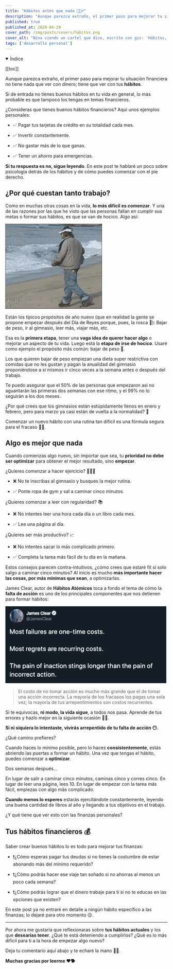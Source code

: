 ```yaml
---
title: "Hábitos antes que nada 🧘🏻‍♂️"
description: "Aunque parezca extraño, el primer paso para mejorar tu situación financiera no tiene nada que ver con dinero; tiene que ver con tus hábitos."
published: true
published_at: 2020-04-29
cover_path: /img/posts/covers/habitos.png
cover_alt: "Nina viendo un cartel que dice, escrito con gis: 'Hábitos, antes que nada'."
tags: ['desarrollo personal']
---
```


<details open>
  <summary>
    Índice
  </summary>

  [[toc]]

</details>


Aunque parezca extraño, el primer paso para mejorar tu situación financiera no tiene nada que ver con dinero; tiene que ver con tus **hábitos**.

Si de entrada no tienes buenos hábitos en tu vida en general, lo más probable es que tampoco los tengas en temas financieros.

¿Consideras que tienes buenos hábitos financieros? Aquí unos ejemplos personales:

- ✅ Pagar tus tarjetas de crédito en su totalidad cada mes.

- ✅ Invertir constantemente.

- ✅ No gastar más de lo que ganas.

- ✅ Tener un ahorro para emergencias.

**Si tu respuesta es no, sigue leyendo**. En este post te hablaré un poco sobre psicología detrás de los hábitos y de cómo puedes comenzar con el pie derecho. 

## ¿Por qué cuestan tanto trabajo?

Como en muchas otras cosas en la vida, **lo más difícil es comenzar**. Y una de las razones por las que he visto que las personas fallan en cumplir sus metas o formar sus hábitos, es que se van de hocico. Algo así:

![Bato cayendo de hocico](/img/posts/bato_cayendo_de_hocico.gif)

Están los típicos propósitos de año nuevo (que en realidad la gente se propone empezar después del Día de Reyes porque, pues, la rosca 🐷): Bajar de peso, ir al gimnasio, leer más, viajar más, etc.   

Esa es la **primera etapa**, tener una **vaga idea de querer hacer algo** o mejorar un aspecto de tu vida. Luego está la **etapa de irse de hocico**. Usaré como ejemplo el propósito más común: bajar de peso 🍟. 

Los que quieren bajar de peso empiezan una dieta super restrictiva con comidas que no les gustan y pagan la anualidad del gimnasio proponiéndose a sí mismos ir cinco veces a la semana antes o después del trabajo.

Te puedo asegurar que el 50% de las personas que empezaron así no aguantarán las primeras dos semanas con ese ritmo, y el 99% no lo seguirán a los dos meses. 

¿Por qué crees que los gimnasios están estúpidamente llenos en enero y febrero, pero para marzo ya casi están de vuelta a la normalidad? 🤭

Comenzar un nuevo hábito con una rutina tan difícil es una fórmula segura para el fracaso ☝🏼.

## Algo es mejor que nada

Cuando comienzas algo nuevo, sin importar que sea, tu **prioridad no debe ser optimizar** para obtener el mejor resultado, sino **empezar**.  

 ¿Quieres comenzar a hacer ejercicio?  🏃🏻‍♂️

- ❌ No te inscribas al gimnasio y busques la mejor rutina.     

- ✅ Ponte ropa de gym y sal a caminar cinco minutos. 

 ¿Quieres comenzar a leer con regularidad? 📚

- ❌ No intentes leer una hora cada día o un libro cada mes.

- ✅ Lee una página al día.  

¿Quieres ser más productivo? 📈

- ❌ No intentes sacar lo más complicado primero.   

- ✅ Completa la tarea más fácil de tu día en la mañana.

Estos consejos parecen contra-intuitivos, ¿cómo crees que estaré fit si solo salgo a caminar cinco minutos? Al inicio es mucho **más importante hacer las cosas, por más mínimas que sean**, a optimizarlas.

James Clear, autor de **Hábitos Atómicos** toca a fondo el tema de cómo la **falta de acción** es uno de los principales componentes que nos detienen para formar hábitos:

![Tweet de James Clear sobre el costo de no actuar](/img/posts/james_clear_tweet_costo_de_no_actuar.png)

> El costo de no tomar acción es mucho más grande que el de tomar una acción incorrecta. La mayoría de los fracasos los pagas una sola vez; la mayoría de tus arrepentimientos son costos recurrentes.

Si te equivocas, **ni modo, la vida sigue**, a todos nos pasa. Aprende de tus errores y hazlo mejor en la siguiente ocasión 🙌🏼.

**Si ni siquiera lo intentaste, vivirás arrepentido de tu falta de acción 😶.**

¿Qué camino prefieres?

Cuando haces lo mínimo posible, pero lo haces **consistentemente**, estás abriendo las puertas a formar un hábito. Una vez que tengas el hábito, puedes comenzar a **optimizar**.

Dos semanas después… 

En lugar de salir a caminar cinco minutos, caminas cinco y corres cinco. En lugar de leer una página, lees 10. En lugar de empezar con la tarea más fácil, empiezas con algo más complicado.

**Cuando menos lo esperes** estarás ejercitándote constantemente, leyendo una buena cantidad de libros al año y llegando a tus objetivos en el trabajo. 

¿Y qué tiene que ver esto con las finanzas personales?

## Tus hábitos financieros 💰

Saber crear buenos hábitos lo es todo para mejorar tus finanzas:

- ❗️¿Cómo esperas pagar tus deudas si no tienes la costumbre de estar abonando más del mínimo requerido?

- ❗¿Cómo podrás hacer ese viaje tan soñado si no ahorras al menos un poco cada semana?

- ❗️¿Cómo podrás lograr que el dinero trabaje para ti si no te educas en las opciones que existen?

En este post ya no entraré en detalle a ningún hábito específico a las finanzas; lo dejaré para otro momento 😉.

***

Por ahora me gustaría que reflexionaras sobre **tus hábitos actuales** y los que **desearías tener**. ¿Qué te está deteniendo a cumplirlos? ¿Qué es lo más difícil para ti a la hora de empezar algo nuevo?

Deja tu comentario aquí abajo y te echaré la mano 👊🏼.

**Muchas gracias por leerme ❤️🐕**